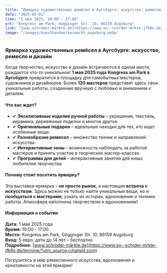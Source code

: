 ```yaml
---
title: "Ярмарка художественных ремёсел в Аугсбурге: искусство, ремесло и дизайн"
date: "2025-05-01"
time: "1 мая 2025, 10:00 - 17:00"
ort: "Kongress am Park, Gögginger Str. 10, 86159 Augsburg"
link: "[www.schröder-märkte.de](https://www.xn--schrder-mrkte-jfb8x.de/termine/?utm_source=chatgpt.com) "
image: "/images/kunsthandwerkermarkt_augsburg.webp"
---
```


### Ярмарка художественных ремёсел в Аугсбурге: искусство, ремесло и дизайн

Когда творчество, искусство и дизайн встречаются в одном месте, рождается что-то уникальное! **1 мая 2025 года** **Kongress am Park в Аугсбурге** превратится в площадку для самобытных мастеров, художников и дизайнеров. Более **120 мастеров** представят здесь свои уникальные работы, созданные вручную с любовью и вниманием к деталям.

#### **Что вас ждет?**
- ✔ **Эксклюзивные изделия ручной работы** – украшения, текстиль, керамика, деревянные поделки и многое другое.
- ✔ **Оригинальные подарки** – идеальные находки для тех, кто ищет особенные вещи.
- ✔ **Разнообразие ремесел** – множество техник и направлений искусства.
- ✔ **Интерактивные зоны** – возможность наблюдать за работой мастеров и принять участие в творческих мастер-классах.
- ✔ **Программа для детей** – интерактивные занятия для юных любителей творчества.

#### **Почему стоит посетить ярмарку?**
Эта выставка-ярмарка – **не просто рынок**, а настоящая **встреча с искусством**. Здесь можно не только найти уникальные вещи, но и **пообщаться с мастерами**, узнать их истории, вдохновение и техники работы. Атмосфера наполнена творчеством и вдохновением!

#### **Информация о событии**
**Дата:** 1 мая 2025 года  
**Время:** 10:00 - 17:00  
**Место:** Kongress am Park, Gögginger Str. 10, 86159 Augsburg  
**Вход:** 5 евро, дети до 14 лет – бесплатно  
**Подробнее:** [www.schröder-märkte.de](https://www.xn--schrder-mrkte-jfb8x.de/termine/?utm_source=chatgpt.com)  

Погрузитесь в мир ремесленного искусства, вдохновения и креативности на этой ярмарке!